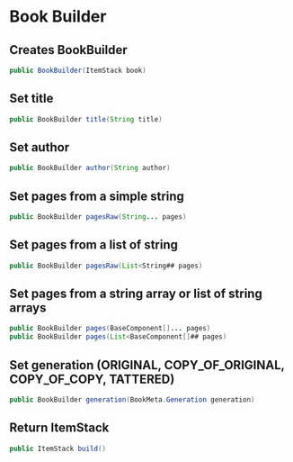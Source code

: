 # Book Builder

## Creates BookBuilder

```java
public BookBuilder(ItemStack book)
```

## Set title

```java
public BookBuilder title(String title)
```

## Set author

```java
public BookBuilder author(String author)
```

## Set pages from a simple string

```java
public BookBuilder pagesRaw(String... pages)
```

## Set pages from a list of string

```java
public BookBuilder pagesRaw(List<String## pages)
```

## Set pages from a string array or list of string arrays

```java
public BookBuilder pages(BaseComponent[]... pages)
public BookBuilder pages(List<BaseComponent[]## pages)
```

## Set generation (ORIGINAL, COPY\_OF\_ORIGINAL, COPY\_OF\_COPY, TATTERED)

```java
public BookBuilder generation(BookMeta.Generation generation)
```

## Return ItemStack

```java
public ItemStack build()
```

